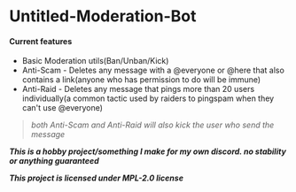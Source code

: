 # Untitled-Moderation-Bot   
#### Current features   
- Basic Moderation utils(Ban/Unban/Kick)   
- Anti-Scam - Deletes any message with a @everyone or @here that also contains a link(anyone who has permission to do will be immune)   
- Anti-Raid - Deletes any message that pings more than 20 users individually(a common tactic used by raiders to pingspam when they can't use @everyone)   
> *both Anti-Scam and Anti-Raid will also kick the user who send the message*

***This is a hobby project/something I make for my own discord. no stability or anything guaranteed***   
    
***This project is licensed under MPL-2.0 license***
